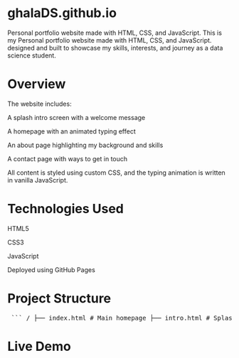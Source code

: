 # ghalaDS.github.io
Personal portfolio website made with HTML, CSS, and JavaScript.
This is my Personal portfolio website made with HTML, CSS, and JavaScript.
designed and built to showcase my skills, interests, and journey as a data science student.

# Overview
The website includes:

A splash intro screen with a welcome message

A homepage with an animated typing effect

An about page highlighting my background and skills

A contact page with ways to get in touch

All content is styled using custom CSS, and the typing animation is written in vanilla JavaScript.

# Technologies Used
HTML5

CSS3

JavaScript

Deployed using GitHub Pages

# Project Structure
<pre> ``` / ├── index.html # Main homepage ├── intro.html # Splash screen ├── more.html # About page ├── contact.html # Contact page ├── css/ │ ├── style.css │ ├── intro.css │ ├── more-style.css │ └── contact-style.css └── js/ └── script.js ``` </pre>

# Live Demo
